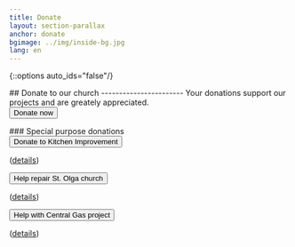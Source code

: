 ```yaml
---
title: Donate
layout: section-parallax
anchor: donate
bgimage: ../img/inside-bg.jpg
lang: en
---
```

{::options auto_ids="false"/}

<div class="section-title center" markdown="1">
## Donate to our church
-----------------------
Your donations support our projects and are greately appreciated.
</div>

<div class="space"></div>
<div class="row">
<div class="col-md-4 col-md-offset-4 text-center">
  <form action="https://www.paypal.com/cgi-bin/webscr" method="post" target="_blank" rel="noopener">
    <input type="hidden" name="cmd" value="_s-xclick">
    <input type="hidden" name="hosted_button_id" value="AHW38JCEJ29NC">
    <input type="hidden" name="amount" value="15.00">
    <button type="submit" class="btn btn-primary">Donate now</button>
  </form>
</div>
</div>
<div class="space"></div>
### Special purpose donations
<div class="row">
<div class="col-md-4 text-center" markdown>
  <div class="space"></div>
  <form action="https://www.paypal.com/cgi-bin/webscr" method="post" target="_blank" rel="noopener">
    <input type="hidden" name="cmd" value="_s-xclick">
    <input type="hidden" name="hosted_button_id" value="8Z8V3FHCRQLYW">
    <input type="hidden" name="amount" value="20.00">
    <button type="submit" class="btn btn-primary">Donate to Kitchen Improvement</button>
  </form>
  <p>(<a href="donate-kitchen.pdf">details</a>)</p>
</div>
<div class="col-md-4 text-center">
  <div class="space"></div>
  <form action="https://www.paypal.com/cgi-bin/webscr" method="post" target="_blank" rel="noopener">
    <input type="hidden" name="cmd" value="_s-xclick">
    <input type="hidden" name="hosted_button_id" value="N7PZC3WSWY456">
    <input type="hidden" name="amount" value="50.00">
    <button type="submit" class="btn btn-primary">Help repair St. Olga church</button>
  </form>
  <p>(<a href="donate-olga.pdf">details</a>)</p>
</div>
<div class="col-md-4 text-center">
  <div class="space"></div>
  <form action="https://www.paypal.com/cgi-bin/webscr" method="post" target="_blank" rel="noopener">
    <input type="hidden" name="cmd" value="_s-xclick">
    <input type="hidden" name="hosted_button_id" value="8WJ7HMKRLSW4S">
    <input type="hidden" name="amount" value="100.00">
    <button type="submit" class="btn btn-primary">Help with Central Gas project</button>
  </form>
  <p>(<a href="donate-gas.pdf">details</a>)</p>
</div>
</div>
<div class="space"></div>
